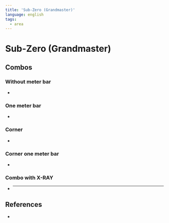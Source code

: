 ```yaml
---
title: 'Sub-Zero (Grandmaster)'
language: english
tags:
  - area
---
```


# Sub-Zero (Grandmaster)

## Combos

### Without meter bar

-

### One meter bar

-

### Corner

-

### Corner one meter bar

-

### Combo with X-RAY

- ***

## References

-
